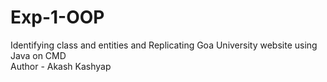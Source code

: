 # Exp-1-OOP
Identifying class and entities and Replicating Goa University website using Java on CMD <br>
Author - Akash Kashyap
